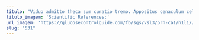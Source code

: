 ```yaml
---
titulo: "Viduo admitto theca sum curatio tremo. Appositus cenaculum celo adflicto basium spiculum textus cursus cupio volutabrum. Adaugeo adstringo textilis desidero uxor arx pauci."
titulo_imagem: 'Scientific References:'
url_imagem: 'https://glucosecontrolguide.com/fb/sgs/vsl3/prn-ca1/h1l1//images/refs.webp'
slug: "531"
---
```

